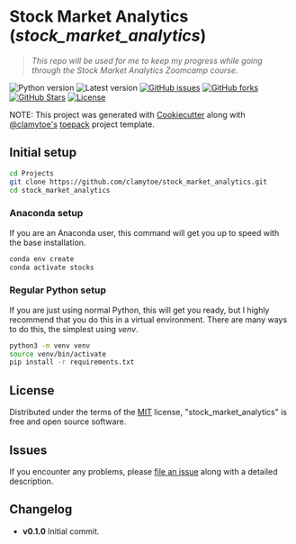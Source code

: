 # Stock Market Analytics (*stock_market_analytics*)

> *This repo will be used for me to keep my progress while going through the Stock Market Analytics Zoomcamp course.*

![Python version][python-version]
![Latest version][latest-version]
[![GitHub issues][issues-image]][issues-url]
[![GitHub forks][fork-image]][fork-url]
[![GitHub Stars][stars-image]][stars-url]
[![License][license-image]][license-url]

NOTE: This project was generated with [Cookiecutter](https://github.com/audreyr/cookiecutter) along with [@clamytoe's](https://github.com/clamytoe) [toepack](https://github.com/clamytoe/toepack) project template.

## Initial setup

```zsh
cd Projects
git clone https://github.com/clamytoe/stock_market_analytics.git
cd stock_market_analytics
```

### Anaconda setup

If you are an Anaconda user, this command will get you up to speed with the base installation.

```zsh
conda env create
conda activate stocks
```

### Regular Python setup

If you are just using normal Python, this will get you ready, but I highly recommend that you do this in a virtual environment.
There are many ways to do this, the simplest using *venv*.

```zsh
python3 -m venv venv
source venv/bin/activate
pip install -r requirements.txt
```

## License

Distributed under the terms of the [MIT](https://opensource.org/licenses/MIT) license, "stock_market_analytics" is free and open source software.

## Issues

If you encounter any problems, please [file an issue](https://github.com/clamytoe/toepack/issues) along with a detailed description.

## Changelog

* **v0.1.0** Initial commit.

[python-version]:https://img.shields.io/badge/python-3.11.0-brightgreen.svg
[latest-version]:https://img.shields.io/badge/version-0.1.0-blue.svg
[issues-image]:https://img.shields.io/github/issues/clamytoe/stock_market_analytics.svg
[issues-url]:https://github.com/clamytoe/stock_market_analytics/issues
[fork-image]:https://img.shields.io/github/forks/clamytoe/stock_market_analytics.svg
[fork-url]:https://github.com/clamytoe/stock_market_analytics/network
[stars-image]:https://img.shields.io/github/stars/clamytoe/stock_market_analytics.svg
[stars-url]:https://github.com/clamytoe/stock_market_analytics/stargazers
[license-image]:https://img.shields.io/github/license/clamytoe/stock_market_analytics.svg
[license-url]:https://github.com/clamytoe/stock_market_analytics/blob/master/LICENSE
